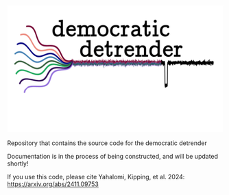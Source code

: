 ![Alt Text](https://github.com/dyahalomi/democratic_detrender/blob/main/logo.png)

Repository that contains the source code for the democratic detrender

Documentation is in the process of being constructed, and will be updated shortly!

If you use this code, please cite Yahalomi, Kipping, et al. 2024:
https://arxiv.org/abs/2411.09753
